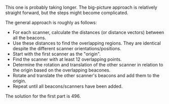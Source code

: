 This one is probably taking longer.
The big-picture approach is relatively straight forward, but the steps might become complicated.

The general approach is roughly as follows:

* For each scanner, calculate the distances (or distance vectors) between all the beacons.
* Use these distances to find the overlapping regions. They are identical despite the different scanner orientations/positions.
* Start with the first scanner as the "origin".
* Find the scanner with at least 12 overlapping points.
* Determine the rotation and translation of the other scanner in relation to the origin based on the overlapping beacones.
* Rotate and translate the other scanner's beacons and add them to the origin.
* Repeat until all beacons/scanners have been added.


The solution for the first part is 496.

